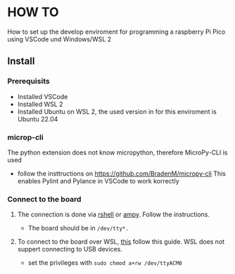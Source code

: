 # HOW TO 

How to set up the develop enviroment for programming a raspberry Pi Pico using VSCode und Windows/WSL 2 

## Install 

### Prerequisits
* Installed VSCode 
* Installed WSL 2 
* Installed Ubuntu on WSL 2, the used version in for this enviroment is Ubuntu 22.04 




### microp-cli 
The python extension does not know micropython, therefore MicroPy-CLI is used 

* follow the insttructions on https://github.com/BradenM/micropy-cli
This enables Pylint and Pylance in VSCode to work korrectly 

### Connect to the board 


1. The connection is done via [rshell](https://github.com/dhylands/rshell) or [ampy](https://github.com/scientifichackers/ampy).
Follow the instructions. 
    * The board should be in ```/dev/tty*.``` 

2. To connect to the board over WSL, [this](https://docs.microsoft.com/en-us/windows/wsl/connect-usb) follow this guide. WSL does not suppert connecting to USB devices. 
    * set the privileges with ```sudo chmod a+rw /dev/ttyACM0```


